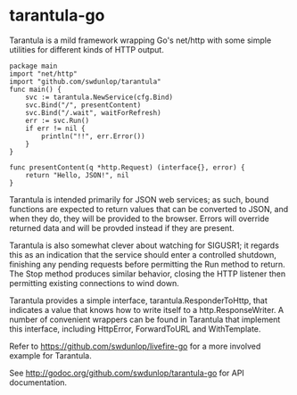 tarantula-go
============

Tarantula is a mild framework wrapping Go's net/http with some simple utilities for different kinds of HTTP output. 

	package main
	import "net/http"
	import "github.com/swdunlop/tarantula"
	func main() {
		svc := tarantula.NewService(cfg.Bind)
		svc.Bind("/", presentContent)
		svc.Bind("/.wait", waitForRefresh)
		err := svc.Run()
		if err != nil {
			println("!!", err.Error())
		}
	}

	func presentContent(q *http.Request) (interface{}, error) {
		return "Hello, JSON!", nil
	}

Tarantula is intended primarily for JSON web services; as such, bound functions are expected to return values that
can be converted to JSON, and when they do, they will be provided to the browser.  Errors will override returned data
and will be provded instead if they are present.

Tarantula is also somewhat clever about watching for SIGUSR1; it regards this as an indication that the service should
enter a controlled shutdown, finishing any pending requests before permitting the Run method to return.  The Stop method
produces similar behavior, closing the HTTP listener then permitting existing connections to wind down.

Tarantula provides a simple interface, tarantula.ResponderToHttp, that indicates a value that knows how to write 
itself to a http.ResponseWriter.  A number of convenient wrappers can be found in Tarantula that implement this interface,
including HttpError, ForwardToURL and WithTemplate.

Refer to https://github.com/swdunlop/livefire-go for a more involved example for Tarantula.

See http://godoc.org/github.com/swdunlop/tarantula-go for API documentation.
